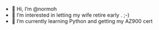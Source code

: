 - 👋 Hi, I’m @normoh
- 👀 I’m interested in letting my wife retire early . ;-) 
- 🌱 I’m currently learning Python and getting my AZ900 cert

<!---
normoh/normoh is a ✨ special ✨ repository because its `README.md` (this file) appears on your GitHub profile.
You can click the Preview link to take a look at your changes.
--->
